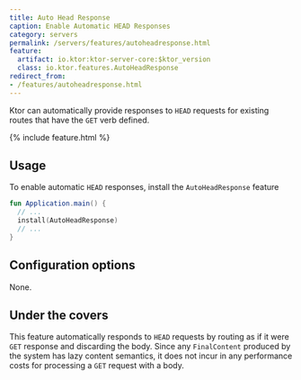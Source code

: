 ```yaml
---
title: Auto Head Response
caption: Enable Automatic HEAD Responses
category: servers
permalink: /servers/features/autoheadresponse.html
feature:
  artifact: io.ktor:ktor-server-core:$ktor_version
  class: io.ktor.features.AutoHeadResponse
redirect_from:
- /features/autoheadresponse.html
---
```


Ktor can automatically provide responses to `HEAD` requests for existing routes that have the `GET` verb defined. 

{% include feature.html %}

## Usage

To enable automatic `HEAD` responses, install the `AutoHeadResponse` feature


```kotlin
fun Application.main() {
  // ...
  install(AutoHeadResponse) 
  // ...
}
```

## Configuration options

None.

## Under the covers

This feature automatically responds to `HEAD` requests by routing as if it were `GET` response and discarding 
the body. Since any `FinalContent` produced by the system has lazy content semantics, it does not incur in any performance
costs for processing a `GET` request with a body. 